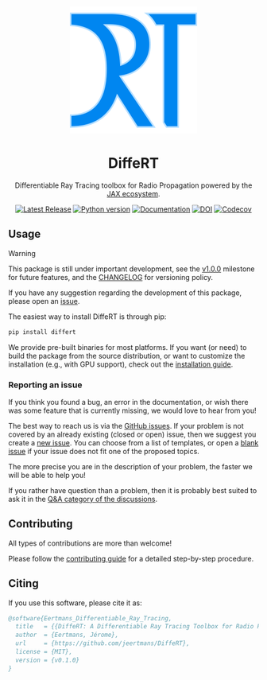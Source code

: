 <div align="center">
<img src="https://raw.githubusercontent.com/jeertmans/DiffeRT/main/static/logo_250px.png" alt="DiffeRT logo"></img>
</div>

<div align="center">

# DiffeRT

Differentiable Ray Tracing toolbox for Radio Propagation powered by the [JAX ecosystem](https://github.com/jax-ml/jax).

[![Latest Release][pypi-version-badge]][pypi-version-url]
[![Python version][pypi-python-version-badge]][pypi-version-url]
[![Documentation][documentation-badge]][documentation-url]
[![DOI][doi-badge]][doi-url]
[![Codecov][codecov-badge]][codecov-url]

</div>

## Usage

> [!WARNING]
> This package is still under important development, see
> the [v1.0.0](https://github.com/jeertmans/DiffeRT/milestone/2) milestone for future
> features, and the [CHANGELOG](https://github.com/jeertmans/DiffeRT/blob/main/README.md)
> for versioning policy.
>
> If you have any suggestion regarding the development of this package,
> please open an [issue](https://github.com/jeertmans/DiffeRT/issues).

The easiest way to install DiffeRT is through pip:

```bash
pip install differt
```

We provide pre-built binaries for most platforms. If you want (or need)
to build the package from the source distribution,
or want to customize the installation (e.g., with GPU support), check out the
[installation guide](https://differt.readthedocs.io/latest/installation.html).

### Reporting an issue

<!-- start reporting-an-issue -->

If you think you found a bug,
an error in the documentation,
or wish there was some feature that is currently missing,
we would love to hear from you!

The best way to reach us is via the
[GitHub issues](https://github.com/jeertmans/DiffeRT/issues?q=is%3Aissue).
If your problem is not covered by an already existing (closed or open) issue,
then we suggest you create a
[new issue](https://github.com/jeertmans/DiffeRT/issues/new/choose).
You can choose from a list of templates, or open a
[blank issue](https://github.com/jeertmans/DiffeRT/issues/new)
if your issue does not fit one of the proposed topics.

The more precise you are in the description of your problem, the faster we will
be able to help you!

If you rather have question than a problem,
then it is probably best suited to ask it in the
[Q&A category of the discussions](https://github.com/jeertmans/DiffeRT/discussions/categories/q-a).

<!-- end reporting-an-issue -->

## Contributing

All types of contributions are more than welcome!

Please follow the
[contributing guide](https://differt.readthedocs.io/latest/contributing.html)
for a detailed step-by-step procedure.

## Citing

If you use this software, please cite it as:

```bibtex
@software{Eertmans_Differentiable_Ray_Tracing,
  title   = {{DiffeRT: A Differentiable Ray Tracing Toolbox for Radio Propagation Simulations}},
  author  = {Eertmans, Jérome},
  url     = {https://github.com/jeertmans/DiffeRT},
  license = {MIT},
  version = {v0.1.0}
}
```

[pypi-version-badge]: https://img.shields.io/pypi/v/DiffeRT?label=DiffeRT&color=blueviolet
[pypi-version-url]: https://pypi.org/project/DiffeRT/
[pypi-python-version-badge]: https://img.shields.io/pypi/pyversions/DiffeRT?color=orange
[documentation-badge]: https://readthedocs.org/projects/differt/badge/?version=latest
[documentation-url]: https://differt.readthedocs.io/latest/?badge=latest
[doi-badge]: https://zenodo.org/badge/DOI/10.5281/zenodo.11386432.svg
[doi-url]: https://doi.org/10.5281/zenodo.11386432
[codecov-badge]: https://codecov.io/gh/jeertmans/DiffeRT/branch/main/graph/badge.svg?token=v63alnTWzu
[codecov-url]: https://codecov.io/gh/jeertmans/DiffeRT
